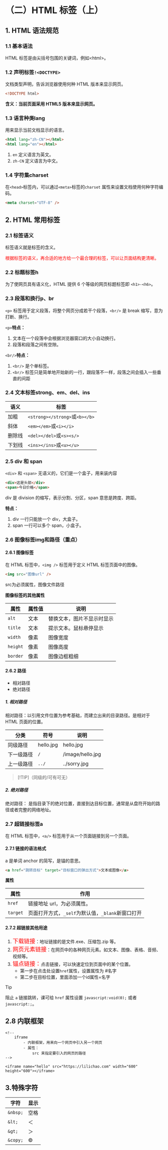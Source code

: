 # （二）HTML 标签（上）

## 1. HTML 语法规范

### 1.1 基本语法

 HTML 标签是由尖括号包围的关键词，例如\<html>。

### 1.2 声明标签`!<DOCTYPE>`

 文档类型声明，告诉浏览器使用何种 HTML 版本来显示网页。

```html
<!DOCTYPE html>
```
**含义：当前页面采用 HTML5 版本来显示网页。**
### 1.3 语言种类lang
用来显示当前文档显示的语言。
```html
<html lang="zh-CN"></html>
<html lang="en"></html>

```
1. `en` 定义语言为英文。
2. `zh-CN` 定义语言为中文。

### 1.4 字符集charset 
在`<head>`标签内，可以通过`<meta>`标签的`charset` 属性来设置文档使用何种字符编码。

```html
<meta charset="UTF-8" />
```

## 2. HTML 常用标签

### 2.1 标签语义

标签语义就是标签的含义。

<font color=red>根据标签的语义，再合适的地方给一个最合理的标签，可以让页面结构更清晰。</font>

### 2.2 标题标签h

为了使网页具有语义化，HTML 提供 6 个等级的网页标题标签即 `<h1>-<h6>`。

### 2.3 段落和换行p、br

`<p>` 标签用于定义段落，将整个网页分成若干个段落，`<br/>` 是 break 缩写，意为打断、换行。

`<p>`**特点：**

1. 文本在一个段落中会根据浏览器窗口的大小自动换行。
2. 段落和段落之间有空隙。

`<br/>`**特点：**

1. `<br/>` 是个单标签。
2. `<br/>` 标签只是简单地开始新的一行，跟段落不一样，段落之间会插入一些垂直的间距

### 2.4 文本标签strong、em、del、ins

| 语义   | 标签                           | 
| ------ | ------------------------------|
| 加粗   | `<strong></strong>`或`<b></b>` | 
| 斜体   | `<em></em>`或`<i></i>`         | 
| 删除线 | `<del></del>`或`<s><s/>`       | 
| 下划线 | `<ins></ins>`或`<u></u>`       | 
### 2.5 div 和 span 

`<div>` 和 `<span>` 无语义的，它们是一个盒子，用来装内容

```html
<div>这是头部</div>
<span>今日价格</span>
```

div 是 division 的缩写，表示分割、分区，span 意思是跨度、跨距。

**特点：**

1. div 一行只能放一个 div，大盒子。
2. span 一行可以多个 span，小盒子。

### 2.6 图像标签img和路径（重点）

#### 2.6.1 图像标签

在 HTML 标签中，`<img />` 标签用于定义 HTML 标签页面中的图像。

```html
<img src="图像url" />
```
src为必须属性，图像文件路径

**图像标签的其他属性**

| 属性     | 属性值   | 说明                             |
| -------- | -------- | -------------------------------- |
| `alt`    | 文本     | 替换文本，图片不显示时显示 |
| `title`  | 文本     | 提示文本。鼠标悬停显示 |
| `width`  | 像素     | 图像宽度                         |
| `height` | 像素     | 图像高度                         |
| `border` | 像素     | 图像边框粗细                     |

#### 2.6.2 路径

- 相对路径
- 绝对路径

##### 1. 相对路径

相对路径：以引用文件位置为参考基础，而建立出来的目录路径。是相对于 HTML 页面的位置。

| 分类       | 符号  | 说明                 |
| ---------- | ----- | -------------------- |
| 同级路径   |   hello.jpg    | hello.jpg |
| 下一级路径 | `/`   | /image/hello.jpg |
| 上一级路径 | `../` |  ../sorry.jpg|
> [!TIP]（同级的/可有可无）

##### 2. 绝对路径

绝对路径： 是指目录下的绝对位置，直接到达目标位置，通常是从盘符开始的路径或者完整的网络地址。

### 2.7 超链接标签a

在 HTML 标签中，`<a/>` 标签用于从一个页面链接到另一个页面。

#### 2.7.1 链接的语法格式

a 是单词 anchor 的简写，是锚的意思。

```html
<a href="跳转目标" target="目标窗口的弹出方式">文本或图像</a>
```

**属性**

| 属性     | 作用                                                        |
| -------- | ----------------------------------------------------------- |
| `href`   | 链接地址 url，为必须属性。                              |
| `target` | 页面打开方式，`_self`为默认值，`_blank`新窗口打开 |

#### 2.7.2 超链接其他用途


1. <font color=red size=4>下载链接</font>：地址链接的是文件.exe、压缩包.zip 等。
2. <font color=red size=4>网页元素链接</font>：在网页中的各种网页元素。如文本、图像、表格、音频、视频等。
3. <font color=red size=4>锚点链接：</font>点击链接，可以快速定位到页面中的某个位置。
   - 第一步在点击处设置`href`属性，设置属性为 #名字
   - 第二步在目标位置，里面添加一个id属性=名字

> [!TIP]
> 阻止 `a` 链接跳转，课可给 `href` 属性设置 `javascript:void(0);` 或者 `javascript:;`。

## 2.8 内联框架
```text
<!--
    iframe
        - 内联框架，用来向一个网页中引入另一个网页
        - 属性：
            src 来指定要引入的网页的路径
-->

<iframe name="hello" src="https://lilichao.com" width="600" height="600"></iframe>
```
## 3.特殊字符


| 字符       | 显示   |
| ---------- | ------ |
| `&nbsp;`   | 空格   |
| `&lt;`     | ＜     |
| `&gt;`     | ＞     |
| `&copy;` | &copy; |

